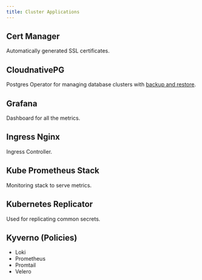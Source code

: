 ```yaml
---
title: Cluster Applications
---
```


## Cert Manager

Automatically generated SSL certificates.


## CloudnativePG

Postgres Operator for managing database clusters with [backup and restore](/docs/operations/backup-and-restore).


## Grafana

Dashboard for all the metrics.

## Ingress Nginx

Ingress Controller.


## Kube Prometheus Stack

Monitoring stack to serve metrics.


## Kubernetes Replicator

Used for replicating common secrets.


## Kyverno (Policies)



- Loki
- Prometheus
- Promtail
- Velero
